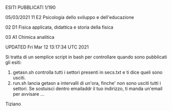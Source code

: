 ESITI PUBBLICATI 1/190

05/03/2021 11 E2 Psicologia dello sviluppo e dell'educazione

02 D1 Fisica applicata, didattica e storia della fisica

03 A1 Chimica analitica

UPDATED Fri Mar 12 13:17:34 UTC 2021




Si tratta di un semplice script in bash per controllare quando sono pubblicati gli esiti:

1) getasn.sh controlla tutti i settori presenti in secs.txt e ti dice queli sono usciti. 
2) run.sh lancia getasn a intervalli di un'ora, finche' non sono usciti tutti i settori. Se sostuisci dentro emailaddr il tuo indirizzo, ti manda un'email per avvisare ...

Tiziano
